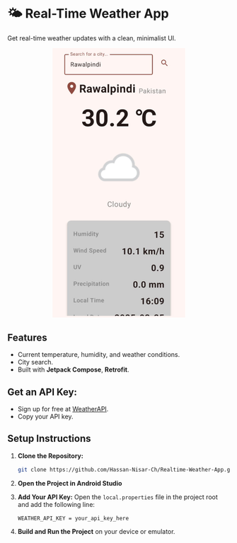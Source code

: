 # 🌤️ Real-Time Weather App  

Get real-time weather updates with a clean, minimalist UI.  

<p align="center">
  <img src="screenshot/screenshot_rawalpindi_weather.jpg" alt="Weather App Screenshot" width="300">
</p>

## Features  
- Current temperature, humidity, and weather conditions.  
- City search.  
- Built with **Jetpack Compose**, **Retrofit**.  

## Get an API Key:  
   - Sign up for free at [WeatherAPI](https://weatherapi.com).  
   - Copy your API key.

## Setup Instructions

1. **Clone the Repository:**
   ```bash
   git clone https://github.com/Hassan-Nisar-Ch/Realtime-Weather-App.git
   ```

2. **Open the Project in Android Studio**

3. **Add Your API Key:**
   Open the `local.properties` file in the project root and add the following line:
   ```properties
   WEATHER_API_KEY = your_api_key_here
   ```

4. **Build and Run the Project** on your device or emulator.

